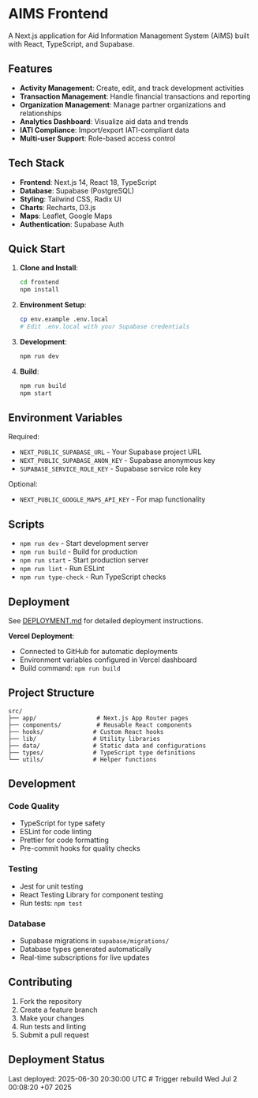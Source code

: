 # AIMS Frontend

A Next.js application for Aid Information Management System (AIMS) built with React, TypeScript, and Supabase.

## Features

- **Activity Management**: Create, edit, and track development activities
- **Transaction Management**: Handle financial transactions and reporting
- **Organization Management**: Manage partner organizations and relationships
- **Analytics Dashboard**: Visualize aid data and trends
- **IATI Compliance**: Import/export IATI-compliant data
- **Multi-user Support**: Role-based access control

## Tech Stack

- **Frontend**: Next.js 14, React 18, TypeScript
- **Database**: Supabase (PostgreSQL)
- **Styling**: Tailwind CSS, Radix UI
- **Charts**: Recharts, D3.js
- **Maps**: Leaflet, Google Maps
- **Authentication**: Supabase Auth

## Quick Start

1. **Clone and Install**:
   ```bash
   cd frontend
   npm install
   ```

2. **Environment Setup**:
   ```bash
   cp env.example .env.local
   # Edit .env.local with your Supabase credentials
   ```

3. **Development**:
   ```bash
   npm run dev
   ```

4. **Build**:
   ```bash
   npm run build
   npm start
   ```

## Environment Variables

Required:
- `NEXT_PUBLIC_SUPABASE_URL` - Your Supabase project URL
- `NEXT_PUBLIC_SUPABASE_ANON_KEY` - Supabase anonymous key
- `SUPABASE_SERVICE_ROLE_KEY` - Supabase service role key

Optional:
- `NEXT_PUBLIC_GOOGLE_MAPS_API_KEY` - For map functionality

## Scripts

- `npm run dev` - Start development server
- `npm run build` - Build for production
- `npm run start` - Start production server
- `npm run lint` - Run ESLint
- `npm run type-check` - Run TypeScript checks

## Deployment

See [DEPLOYMENT.md](./DEPLOYMENT.md) for detailed deployment instructions.

**Vercel Deployment**: 
- Connected to GitHub for automatic deployments
- Environment variables configured in Vercel dashboard
- Build command: `npm run build`

## Project Structure

```
src/
├── app/                 # Next.js App Router pages
├── components/          # Reusable React components
├── hooks/              # Custom React hooks
├── lib/                # Utility libraries
├── data/               # Static data and configurations
├── types/              # TypeScript type definitions
└── utils/              # Helper functions
```

## Development

### Code Quality
- TypeScript for type safety
- ESLint for code linting
- Prettier for code formatting
- Pre-commit hooks for quality checks

### Testing
- Jest for unit testing
- React Testing Library for component testing
- Run tests: `npm test`

### Database
- Supabase migrations in `supabase/migrations/`
- Database types generated automatically
- Real-time subscriptions for live updates

## Contributing

1. Fork the repository
2. Create a feature branch
3. Make your changes
4. Run tests and linting
5. Submit a pull request

## Deployment Status
Last deployed: 2025-06-30 20:30:00 UTC # Trigger rebuild Wed Jul  2 00:08:20 +07 2025
